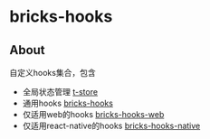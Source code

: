 # bricks-hooks


## About <a name = "about"></a>

自定义hooks集合，包含
- 全局状态管理 [t-store](packages/store-next/README.md)
- 通用hooks [bricks-hooks](packages/common/README.md)
- 仅适用web的hooks [bricks-hooks-web](packages/web/README.md)
- 仅适用react-native的hooks [bricks-hooks-native](packages/native/README.md)
